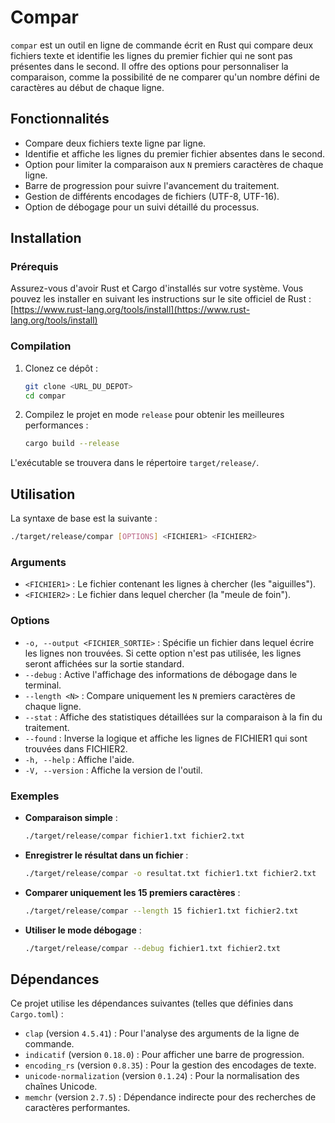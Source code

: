 # Compar

`compar` est un outil en ligne de commande écrit en Rust qui compare deux fichiers texte et identifie les lignes du premier fichier qui ne sont pas présentes dans le second. Il offre des options pour personnaliser la comparaison, comme la possibilité de ne comparer qu'un nombre défini de caractères au début de chaque ligne.

## Fonctionnalités

- Compare deux fichiers texte ligne par ligne.
- Identifie et affiche les lignes du premier fichier absentes dans le second.
- Option pour limiter la comparaison aux `N` premiers caractères de chaque ligne.
- Barre de progression pour suivre l'avancement du traitement.
- Gestion de différents encodages de fichiers (UTF-8, UTF-16).
- Option de débogage pour un suivi détaillé du processus.

## Installation

### Prérequis

Assurez-vous d'avoir Rust et Cargo d'installés sur votre système. Vous pouvez les installer en suivant les instructions sur le site officiel de Rust : [https://www.rust-lang.org/tools/install](https://www.rust-lang.org/tools/install)

### Compilation

1.  Clonez ce dépôt :
    ```bash
    git clone <URL_DU_DEPOT>
    cd compar
    ```

2.  Compilez le projet en mode `release` pour obtenir les meilleures performances :
    ```bash
    cargo build --release
    ```

L'exécutable se trouvera dans le répertoire `target/release/`.

## Utilisation

La syntaxe de base est la suivante :

```bash
./target/release/compar [OPTIONS] <FICHIER1> <FICHIER2>
```

### Arguments

-   `<FICHIER1>` : Le fichier contenant les lignes à chercher (les "aiguilles").
-   `<FICHIER2>` : Le fichier dans lequel chercher (la "meule de foin").

### Options

-   `-o, --output <FICHIER_SORTIE>` : Spécifie un fichier dans lequel écrire les lignes non trouvées. Si cette option n'est pas utilisée, les lignes seront affichées sur la sortie standard.
-   `--debug` : Active l'affichage des informations de débogage dans le terminal.
-   `--length <N>` : Compare uniquement les `N` premiers caractères de chaque ligne.
-   `--stat` : Affiche des statistiques détaillées sur la comparaison à la fin du traitement.
-   `--found` : Inverse la logique et affiche les lignes de FICHIER1 qui sont trouvées dans FICHIER2.
-   `-h, --help` : Affiche l'aide.
-   `-V, --version` : Affiche la version de l'outil.

### Exemples

-   **Comparaison simple** :

    ```bash
    ./target/release/compar fichier1.txt fichier2.txt
    ```

-   **Enregistrer le résultat dans un fichier** :

    ```bash
    ./target/release/compar -o resultat.txt fichier1.txt fichier2.txt
    ```

-   **Comparer uniquement les 15 premiers caractères** :

    ```bash
    ./target/release/compar --length 15 fichier1.txt fichier2.txt
    ```

-   **Utiliser le mode débogage** :

    ```bash
    ./target/release/compar --debug fichier1.txt fichier2.txt
    ```

## Dépendances

Ce projet utilise les dépendances suivantes (telles que définies dans `Cargo.toml`) :

-   `clap` (version `4.5.41`) : Pour l'analyse des arguments de la ligne de commande.
-   `indicatif` (version `0.18.0`) : Pour afficher une barre de progression.
-   `encoding_rs` (version `0.8.35`) : Pour la gestion des encodages de texte.
-   `unicode-normalization` (version `0.1.24`) : Pour la normalisation des chaînes Unicode.
-   `memchr` (version `2.7.5`) : Dépendance indirecte pour des recherches de caractères performantes.
